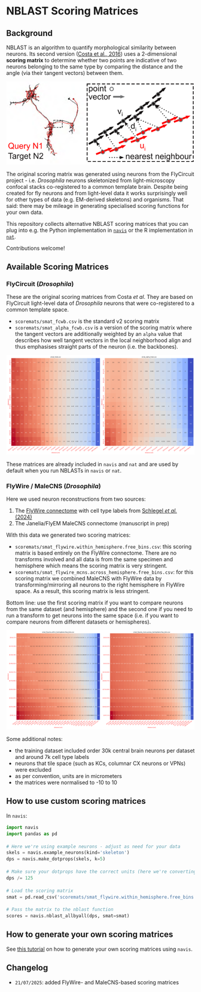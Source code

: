 # NBLAST Scoring Matrices

## Background

NBLAST is an algorithm to quantify morphological similarity between neurons. Its second
version ([Costa et al., 2016](https://www.cell.com/neuron/fulltext/S0896-6273(16)30265-3))
uses a 2-dimensional **scoring matrix** to determine whether two points are indicative of two
neurons belonging to the same type by comparing the distance and the angle
(via their tangent vectors) between them.

![image](_static/NBLAST_neuron_comparison.png)

The original scoring matrix was generated using neurons from the FlyCircuit project -
i.e. _Drosophila_ neurons skeletonized from light-microscopy confocal stacks co-registered
to a common template brain. Despite being created for fly neurons and from light-level data
it works surprisingly well for other types of data (e.g. EM-derived skeletons) and organisms.
That said: there may be mileage in generating specialised scoring functions for your own data.

This repository collects alternative NBLAST scoring matrices that you can plug into e.g. the
Python implementation in [`navis`](https://github.com/navis-org/navis) or the R
implementation in [`nat`](https://natverse.org/).

Contributions welcome!

## Available Scoring Matrices

### FlyCircuit (_Drosophila_)
These are the original scoring matrices from Costa _et al_. They are based on FlyCircuit light-level data of _Drosophila_ neurons that were
co-registered to a common template space.

- `scoremats/smat_fcwb.csv` is the standard v2 scoring matrix
- `scoremats/smat_alpha_fcwb.csv` is a version of the scoring matrix where the tangent vectors are additionally weighted by an `alpha` value that describes
  how well tangent vectors in the local neighborhood align and thus emphasises straight parts of the neuron (i.e. the backbones).

![image](_static/fcwb_comp.png)

These matrices are already included in `navis` and `nat` and are used by default when you run NBLASTs in `navis` or `nat`.

### FlyWire / MaleCNS (_Drosophila_)
Here we used neuron reconstructions from two sources:
1. The [FlyWire connectome](https://flywire.ai/) with cell type labels from [Schlegel _et al._ (2024)](https://www.nature.com/articles/s41586-024-07686-5)
2. The Janelia/FlyEM MaleCNS connectome (manuscript in prep)

With this data we generated two scoring matrices:
- `scoremats/smat_flywire.within_hemisphere.free_bins.csv`: this scoring matrix is based entirely on the FlyWire connectome.
  There are no transforms involved and all data is from the same specimen and hemisphere which means the scoring matrix is very stringent.
- `scoremats/smat_flywire_mcns.across_hemisphere.free_bins.csv`: for this scoring matrix we combined MaleCNS with FlyWire data by
  transforming/mirroring all neurons to the right hemisphere in FlyWire space. As a result, this scoring matrix is less stringent.

Bottom line: use the first scoring matrix if you want to compare neurons from the same dataset (and hemisphere) and the second one if you need to run a
transform to get neurons into the same space (i.e. if you want to compare neurons from different datasets or hemispheres).

![image](_static/flywire_mcns_comp.png)

Some additional notes:
- the training dataset included order 30k central brain neurons per dataset and around 7k cell type labels
- neurons that tile space (such as KCs, columnar CX neurons or VPNs) were excluded
- as per convention, units are in micrometers
- the matrices were normalised to -10 to 10

## How to use custom scoring matrices

In `navis`:
```python
import navis
import pandas as pd

# Here we're using example neurons - adjust as need for your data
skels = navis.example_neurons(kind='skeleton')
dps = navis.make_dotprops(skels, k=5)

# Make sure your dotprops have the correct units (here we're converting from 8nm voxels to micrometers)
dps /= 125

# Load the scoring matrix
smat = pd.read_csv('scoremats/smat_flywire.within_hemisphere.free_bins.csv', index_col=0)

# Pass the matrix to the nblast function
scores = navis.nblast_allbyall(dps, smat=smat)
```

## How to generate your own scoring matrices

See [this tutorial](https://navis-org.github.io/navis/generated/gallery/5_nblast/tutorial_nblast_03_smat/)
on how to generate your own scoring matrices using `navis`.

## Changelog
- `21/07/2025`: added FlyWire- and MaleCNS-based scoring matrices

